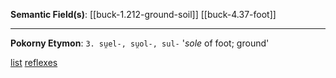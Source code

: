 **Semantic Field(s)**:
[[buck-1.212-ground-soil]]
[[buck-4.37-foot]]

---

**Pokorny Etymon**: 
`3. su̯el-, su̯ol-, sul-`
'*sole* of foot; ground'

[list](https://lrc.la.utexas.edu/lex/master#P4155)
[reflexes](https://lrc.la.utexas.edu/lex/master/1933)